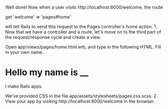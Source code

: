 Well done! Now when a user visits http://localhost:8000/welcome, the route

get 'welcome' => 'pages#home'

will tell Rails to send this request to the Pages controller's home action.
1.
Now that we have a controller and a route, let's move on to the third part of the request/response cycle and create a view.

Open app/views/pages/home.html.erb, and type in the following HTML. Fill in your own name.

<div class="main">
  <div class="container">
    <h1>Hello my name is __</h1>
    <p>I make Rails apps.</p>
  </div>
</div>

We've provided CSS in the file app/assets/stylesheets/pages.css.scss.
2.
View your app by visiting http://localhost:8000/welcome in the browser.